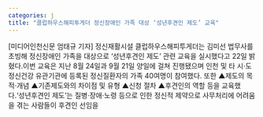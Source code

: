 ```yaml
---
categories: j
title: "클럽하우스해피투게더 정신장애인 가족 대상 ‘성년후견인 제도’ 교육"
---
```

[미디어인천신문 엄태규 기자] 정신재활시설 클럽하우스해피투게더는 김미선 법무사를 초빙해 정신장애인 가족을 대상으로 ‘성년후견인 제도’ 관련 교육을 실시했다고 22일 밝혔다.이번 교육은 지난 8월 24일과 9월 21일 양일에 걸쳐 진행됐으며 인천 및 타 시·도 정신건강 유관기관에 등록된 정신질환자의 가족 40여명이 참여했다. 또한 ▲제도의 목적·개념 ▲기존제도와의 차이점 및 유형 ▲신청 절차 ▲후견인의 역할 등을 교육했다.‘성년후견인 제도’는 질병·장애·노령 등으로 인한 정신적 제약으로 사무처리에 어려움을 겪는 사람들이 후견인 선임을